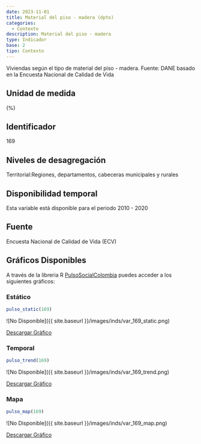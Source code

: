 ```yaml
---
date: 2023-11-01
title: Material del piso - madera (dpto)
categories:
  - Contexto
description: Material del piso - madera
type: Indicador
base: 2
tipo: Contexto
--- 
```


Viviendas según el tipo de material del piso - madera.
Fuente: DANE basado en la Encuesta Nacional de Calidad de Vida

## Unidad de medida
(%)

## Identificador
169

## Niveles de desagregación
Territorial:Regiones, departamentos, cabeceras municipales y rurales

## Disponibilidad temporal
Esta variable está disponible para el periodo 2010 - 2020

## Fuente
Encuesta Nacional de Calidad de Vida (ECV)

## Gráficos Disponibles

A través de la libreria R [PulsoSocialColombia](https://github.com/pulsosocialcolombia/PulsoSocialColombia) puedes acceder a los siguientes gráficos:

### Estático

``` R
pulso_static(169)
```

![No Disponible]({{ site.baseurl }}/images/inds/var_169_static.png)

<a href='{{ site.baseurl }}/images/inds/var_169_static.png'>Descargar Gráfico</a>

### Temporal

``` R
pulso_trend(169)
```

![No Disponible]({{ site.baseurl }}/images/inds/var_169_trend.png)

<a href='{{ site.baseurl }}/images/inds/var_169_trend.png'>Descargar Gráfico</a>

### Mapa

``` R
pulso_map(169)
```

![No Disponible]({{ site.baseurl }}/images/inds/var_169_map.png)

<a href='{{ site.baseurl }}/images/inds/var_169_map.png'>Descargar Gráfico</a>